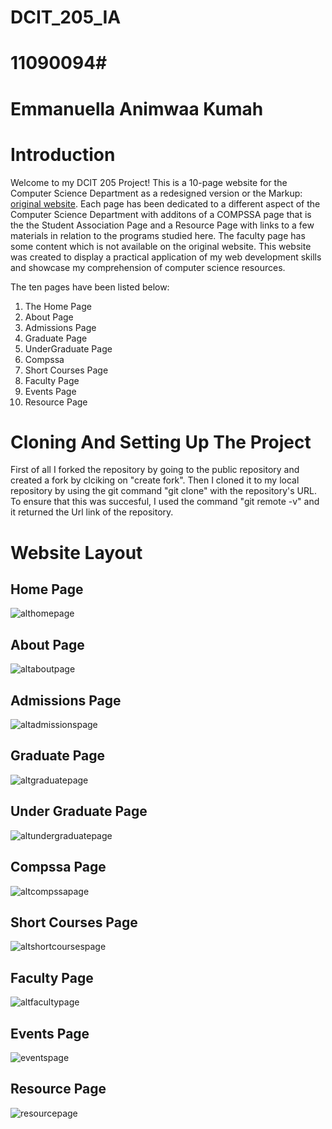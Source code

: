 # DCIT_205_IA

# 11090094#
# Emmanuella Animwaa Kumah

# Introduction #
Welcome to my DCIT 205 Project! This is a 10-page website for the Computer Science Department as a redesigned version or the Markup: [original website](https://dcs.ug.edu.gh/). Each page has been dedicated to a different aspect of the Computer Science Department with additons of a COMPSSA page that is the the Student Association Page and a Resource Page with links to a few materials in relation to the programs studied here. The faculty page has some content which is not available on the original website. This website was created to display a practical application of my web development skills and showcase my comprehension of computer science resources.

The ten pages have been listed below:
1. The Home Page
2. About Page
3. Admissions Page
4. Graduate Page
5. UnderGraduate Page
6. Compssa
7. Short Courses Page
8. Faculty Page
9. Events Page
10. Resource Page


# Cloning And Setting Up The Project
First of all I forked the repository by going to the public repository and created a fork by clciking on "create fork". Then I cloned it to my local repository by using the git command "git clone" with the repository's URL. To ensure that this was succesful, I used the command "git remote -v" and it returned the Url link of the repository.

# Website Layout

## Home Page
![althomepage](https://github.com/emmanuellaAk/11090094_DCIT205/blob/main/homepic.jpeg)

## About Page
![altaboutpage](https://github.com/emmanuellaAk/11090094_DCIT205/blob/main/aboutpic.jpeg)

## Admissions Page
![altadmissionspage](
  https://github.com/emmanuellaAk/11090094_DCIT205/blob/main/admissions%20pic.jpeg)

## Graduate Page
![altgraduatepage](https://github.com/emmanuellaAk/11090094_DCIT205/blob/main/graduate.jpeg)

## Under Graduate Page
![altundergraduatepage](https://github.com/emmanuellaAk/11090094_DCIT205/blob/main/undergraduatepic.jpeg)

## Compssa Page
![altcompssapage](
  https://github.com/emmanuellaAk/11090094_DCIT205/blob/main/compsaapic.jpeg)

## Short Courses Page
![altshortcoursespage](https://github.com/emmanuellaAk/11090094_DCIT205/blob/main/Shortcoursespic.jpeg)

## Faculty Page
![altfacultypage](https://github.com/emmanuellaAk/11090094_DCIT205/blob/main/facultypic.jpeg)

## Events Page
![eventspage](https://github.com/emmanuellaAk/11090094_DCIT205/blob/main/eventspic.jpeg)

## Resource Page
![resourcepage](https://github.com/emmanuellaAk/11090094_DCIT205/blob/main/resourcepic.jpeg)

